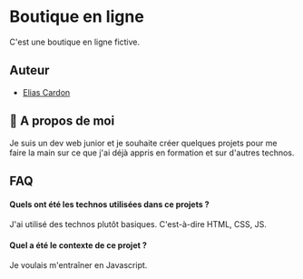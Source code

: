 # Boutique en ligne

C'est une boutique en ligne fictive.

## Auteur

- [Elias Cardon](https://www.github.com/elias-cardon)


## 🚀 A propos de moi
Je suis un dev web junior et je souhaite créer quelques projets pour me faire la main sur ce que j'ai déjà appris en formation et sur d'autres technos.
## FAQ

#### Quels ont été les technos utilisées dans ce projets ?

J'ai utilisé des technos plutôt basiques. C'est-à-dire HTML, CSS, JS.

#### Quel a été le contexte de ce projet ?

Je voulais m'entraîner en Javascript.
